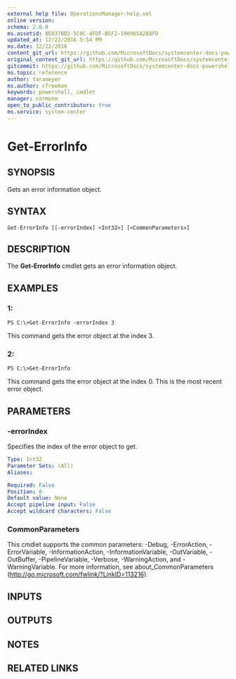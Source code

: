 ```yaml
---
external help file: OperationsManager-help.xml
online version: 
schema: 2.0.0
ms.assetid: 8E837BD2-5C0C-4FDF-B5F2-190965A288FD
updated_at: 12/22/2016 5:54 PM
ms.date: 12/22/2016
content_git_url: https://github.com/MicrosoftDocs/systemcenter-docs-powershell/blob/live/systemcenter-cmdlets/SystemCenter2016/OperationsManager/vlatest/Get-ErrorInfo.md
original_content_git_url: https://github.com/MicrosoftDocs/systemcenter-docs-powershell/blob/live/systemcenter-cmdlets/SystemCenter2016/OperationsManager/vlatest/Get-ErrorInfo.md
gitcommit: https://github.com/MicrosoftDocs/systemcenter-docs-powershell/blob/17c3a51bd892aad46c731d9f381f0704b4815004/systemcenter-cmdlets/SystemCenter2016/OperationsManager/vlatest/Get-ErrorInfo.md
ms.topic: reference
author: tarameyer
ms.author: cfreeman
keywords: powershell, cmdlet
manager: carmonm
open_to_public_contributors: true
ms.service: system-center
---
```


# Get-ErrorInfo

## SYNOPSIS
Gets an error information object.

## SYNTAX

```
Get-ErrorInfo [[-errorIndex] <Int32>] [<CommonParameters>]
```

## DESCRIPTION
The **Get-ErrorInfo** cmdlet gets an error information object.

## EXAMPLES

### 1:
```
PS C:\>Get-ErrorInfo -errorIndex 3
```

This command gets the error object at the index 3.

### 2:
```
PS C:\>Get-ErrorInfo
```

This command gets the error object at the index 0.
This is the most recent error object.

## PARAMETERS

### -errorIndex
Specifies the index of the error object to get.

```yaml
Type: Int32
Parameter Sets: (All)
Aliases: 

Required: False
Position: 0
Default value: None
Accept pipeline input: False
Accept wildcard characters: False
```

### CommonParameters
This cmdlet supports the common parameters: -Debug, -ErrorAction, -ErrorVariable, -InformationAction, -InformationVariable, -OutVariable, -OutBuffer, -PipelineVariable, -Verbose, -WarningAction, and -WarningVariable. For more information, see about_CommonParameters (http://go.microsoft.com/fwlink/?LinkID=113216).

## INPUTS

## OUTPUTS

## NOTES

## RELATED LINKS

